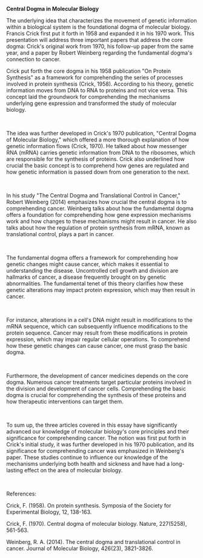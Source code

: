 **Central Dogma in Molecular Biology**

The underlying idea that characterizes the movement of genetic information within a biological system is the foundational dogma of molecular biology. Francis Crick first put it forth in 1958 and expanded it in his 1970 work. This presentation will address three important papers that address the core dogma: Crick's original work from 1970, his follow-up paper from the same year, and a paper by Robert Weinberg regarding the fundamental dogma's connection to cancer.

Crick put forth the core dogma in his 1958 publication "On Protein Synthesis" as a framework for comprehending the series of processes involved in protein synthesis (Crick, 1958). According to his theory, genetic information moves from DNA to RNA to proteins and not vice versa. This concept laid the groundwork for comprehending the mechanisms underlying gene expression and transformed the study of molecular biology.

 

The idea was further developed in Crick's 1970 publication, "Central Dogma of Molecular Biology," which offered a more thorough explanation of how genetic information flows (Crick, 1970). He talked about how messenger RNA (mRNA) carries genetic information from DNA to the ribosomes, which are responsible for the synthesis of proteins. Crick also underlined how crucial the basic concept is to comprehend how genes are regulated and how genetic information is passed down from one generation to the next.

 

In his study "The Central Dogma and Translational Control in Cancer," Robert Weinberg (2014) emphasizes how crucial the central dogma is to comprehending cancer. Weinberg talks about how the fundamental dogma offers a foundation for comprehending how gene expression mechanisms work and how changes to these mechanisms might result in cancer. He also talks about how the regulation of protein synthesis from mRNA, known as translational control, plays a part in cancer.

 

The fundamental dogma offers a framework for comprehending how genetic changes might cause cancer, which makes it essential to understanding the disease. Uncontrolled cell growth and division are hallmarks of cancer, a disease frequently brought on by genetic abnormalities. The fundamental tenet of this theory clarifies how these genetic alterations may impact protein expression, which may then result in cancer.

 

For instance, alterations in a cell's DNA might result in modifications to the mRNA sequence, which can subsequently influence modifications to the protein sequence. Cancer may result from these modifications in protein expression, which may impair regular cellular operations. To comprehend how these genetic changes can cause cancer, one must grasp the basic dogma.

 

Furthermore, the development of cancer medicines depends on the core dogma. Numerous cancer treatments target particular proteins involved in the division and development of cancer cells. Comprehending the basic dogma is crucial for comprehending the synthesis of these proteins and how therapeutic interventions can target them.

 

To sum up, the three articles covered in this essay have significantly advanced our knowledge of molecular biology's core principles and their significance for comprehending cancer. The notion was first put forth in Crick's initial study, it was further developed in his 1970 publication, and its significance for comprehending cancer was emphasized in Weinberg's paper. These studies continue to influence our knowledge of the mechanisms underlying both health and sickness and have had a long-lasting effect on the area of molecular biology.

 

References:

Crick, F. (1958). On protein synthesis. Symposia of the Society for Experimental Biology, 12, 138-163.

Crick, F. (1970). Central dogma of molecular biology. Nature, 227(5258), 561-563.

Weinberg, R. A. (2014). The central dogma and translational control in cancer. Journal of Molecular Biology, 426(23), 3821-3826.

 

 

